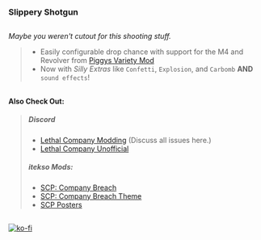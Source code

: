  ### Slippery Shotgun
 ##
*Maybe you weren't cutout for this shooting stuff.*
> - Easily configurable drop chance with support for the M4 and Revolver from [Piggys Variety Mod](https://thunderstore.io/c/lethal-company/p/Piggy/Piggys_Variety_Mod/)
> - Now with *Silly Extras* like `Confetti`, `Explosion`, and `Carbomb` **AND** `sound effects`!
##
#### Also Check Out: 
> ##### Discord
> - [Lethal Company Modding](https://discord.gg/lcmod) (Discuss all issues here.)
> - [Lethal Company Unofficial](https://discord.com/invite/lethal-company)
> ##### itekso Mods:
> - [SCP: Company Breach](https://thunderstore.io/c/lethal-company/p/itekso/SCPCompanyBreach/)
> - [SCP: Company Breach Theme](https://thunderstore.io/c/lethal-company/p/itekso/SCPCompanyBreach/)
> - [SCP Posters](https://thunderstore.io/c/lethal-company/p/itekso/SCP_Posters/)

##
[![ko-fi](https://ko-fi.com/img/githubbutton_sm.svg)](https://ko-fi.com/P5P615QPPM)

